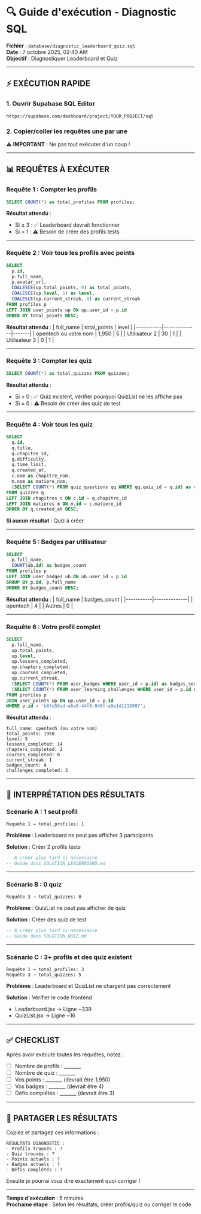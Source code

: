 # 🔍 Guide d'exécution - Diagnostic SQL

**Fichier** : `database/diagnostic_leaderboard_quiz.sql`  
**Date** : 7 octobre 2025, 02:40 AM  
**Objectif** : Diagnostiquer Leaderboard et Quiz

---

## ⚡ EXÉCUTION RAPIDE

### 1. Ouvrir Supabase SQL Editor
```
https://supabase.com/dashboard/project/YOUR_PROJECT/sql
```

### 2. Copier/coller les requêtes une par une

⚠️ **IMPORTANT** : Ne pas tout exécuter d'un coup !

---

## 📊 REQUÊTES À EXÉCUTER

### Requête 1 : Compter les profils
```sql
SELECT COUNT(*) as total_profiles FROM profiles;
```

**Résultat attendu** : 
- Si ≥ 3 : ✅ Leaderboard devrait fonctionner
- Si = 1 : ⚠️ Besoin de créer des profils tests

---

### Requête 2 : Voir tous les profils avec points
```sql
SELECT 
  p.id, 
  p.full_name,
  p.avatar_url,
  COALESCE(up.total_points, 0) as total_points,
  COALESCE(up.level, 1) as level,
  COALESCE(up.current_streak, 0) as current_streak
FROM profiles p
LEFT JOIN user_points up ON up.user_id = p.id
ORDER BY total_points DESC;
```

**Résultat attendu** :
| full_name | total_points | level |
|-----------|--------------|-------|
| opentech ou votre nom | 1,950 | 5 |
| Utilisateur 2 | 30 | 1 |
| Utilisateur 3 | 0 | 1 |

---

### Requête 3 : Compter les quiz
```sql
SELECT COUNT(*) as total_quizzes FROM quizzes;
```

**Résultat attendu** :
- Si > 0 : ✅ Quiz existent, vérifier pourquoi QuizList ne les affiche pas
- Si = 0 : ⚠️ Besoin de créer des quiz de test

---

### Requête 4 : Voir tous les quiz
```sql
SELECT 
  q.id,
  q.title,
  q.chapitre_id,
  q.difficulty,
  q.time_limit,
  q.created_at,
  c.nom as chapitre_nom,
  m.nom as matiere_nom,
  (SELECT COUNT(*) FROM quiz_questions qq WHERE qq.quiz_id = q.id) as questions_count
FROM quizzes q
LEFT JOIN chapitres c ON c.id = q.chapitre_id
LEFT JOIN matieres m ON m.id = c.matiere_id
ORDER BY q.created_at DESC;
```

**Si aucun résultat** : Quiz à créer

---

### Requête 5 : Badges par utilisateur
```sql
SELECT 
  p.full_name,
  COUNT(ub.id) as badges_count
FROM profiles p
LEFT JOIN user_badges ub ON ub.user_id = p.id
GROUP BY p.id, p.full_name
ORDER BY badges_count DESC;
```

**Résultat attendu** :
| full_name | badges_count |
|-----------|--------------|
| opentech | 4 |
| Autres | 0 |

---

### Requête 6 : Votre profil complet
```sql
SELECT 
  p.full_name,
  up.total_points,
  up.level,
  up.lessons_completed,
  up.chapters_completed,
  up.courses_completed,
  up.current_streak,
  (SELECT COUNT(*) FROM user_badges WHERE user_id = p.id) as badges_count,
  (SELECT COUNT(*) FROM user_learning_challenges WHERE user_id = p.id AND completed = true) as challenges_completed
FROM profiles p
JOIN user_points up ON up.user_id = p.id
WHERE p.id = 'b8fe56ad-e6e8-44f8-940f-a9e1d1115097';
```

**Résultat attendu** :
```
full_name: opentech (ou votre nom)
total_points: 1950
level: 5
lessons_completed: 14
chapters_completed: 2
courses_completed: 0
current_streak: 1
badges_count: 4
challenges_completed: 3
```

---

## 🎯 INTERPRÉTATION DES RÉSULTATS

### Scénario A : 1 seul profil
```
Requête 1 → total_profiles: 1
```

**Problème** : Leaderboard ne peut pas afficher 3 participants

**Solution** : Créer 2 profils tests
```sql
-- À créer plus tard si nécessaire
-- Guide dans SOLUTION_LEADERBOARD.md
```

---

### Scénario B : 0 quiz
```
Requête 3 → total_quizzes: 0
```

**Problème** : QuizList ne peut pas afficher de quiz

**Solution** : Créer des quiz de test
```sql
-- À créer plus tard si nécessaire
-- Guide dans SOLUTION_QUIZ.md
```

---

### Scénario C : 3+ profils et des quiz existent
```
Requête 1 → total_profiles: 3
Requête 3 → total_quizzes: 5
```

**Problème** : Leaderboard et QuizList ne chargent pas correctement

**Solution** : Vérifier le code frontend
- Leaderboard.jsx → Ligne ~339
- QuizList.jsx → Ligne ~16

---

## ✅ CHECKLIST

Après avoir exécuté toutes les requêtes, notez :

- [ ] Nombre de profils : _______
- [ ] Nombre de quiz : _______
- [ ] Vos points : _______ (devrait être 1,950)
- [ ] Vos badges : _______ (devrait être 4)
- [ ] Défis complétés : _______ (devrait être 3)

---

## 📝 PARTAGER LES RÉSULTATS

Copiez et partagez ces informations :

```
RÉSULTATS DIAGNOSTIC :
- Profils trouvés : ?
- Quiz trouvés : ?
- Points actuels : ?
- Badges actuels : ?
- Défis complétés : ?
```

Ensuite je pourrai vous dire exactement quoi corriger !

---

**Temps d'exécution** : 5 minutes  
**Prochaine étape** : Selon les résultats, créer profils/quiz ou corriger le code
